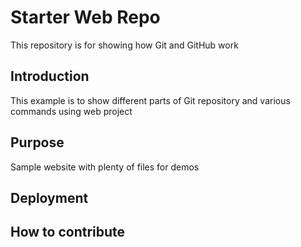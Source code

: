 # Starter Web Repo

This repository is for showing how Git and GitHub work

## Introduction

This example is to show different parts of Git repository and various commands using web project

## Purpose

Sample website with plenty of files for demos

## Deployment

## How to contribute